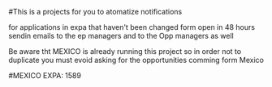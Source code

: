 #This is a projects for you to atomatize notifications 

for applications in expa that haven't been changed form open in 48 hours sendin emails to the ep managers and  to the Opp managers as well

Be aware tht MEXICO is already running this project so in order not to duplicate you must evoid asking for the opportunities comming form Mexico 

#MEXICO EXPA: 1589